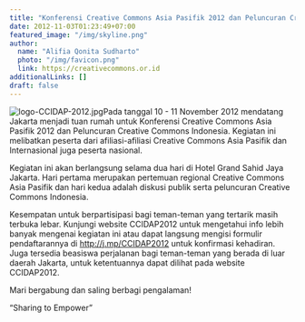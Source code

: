 ```yaml
---
title: "Konferensi Creative Commons Asia Pasifik 2012 dan Peluncuran Creative Commons Indonesia"
date: 2012-11-03T01:23:49+07:00
featured_image: "/img/skyline.png"
author:
  name: "Alifia Qonita Sudharto"
  photo: "/img/favicon.png"
  link: https://creativecommons.or.id
additionalLinks: []
draft: false
---
```




<img src="../../uploads/logo-CCIDAP-2012.jpg" alt="logo-CCIDAP-2012.jpg" class="img-fluid w-sm-25 borderless float-sm-end ms-sm-5 mt-3 mb-4">Pada tanggal 10 - 11 November 2012 mendatang Jakarta menjadi tuan rumah untuk Konferensi Creative Commons Asia Pasifik 2012 dan Peluncuran Creative Commons Indonesia. Kegiatan ini melibatkan peserta dari afiliasi-afiliasi Creative Commons Asia Pasifik dan Internasional juga peserta nasional.

Kegiatan ini akan berlangsung selama dua hari di Hotel Grand Sahid Jaya Jakarta. Hari pertama merupakan pertemuan regional Creative Commons Asia Pasifik dan hari kedua adalah diskusi publik serta peluncuran Creative Commons Indonesia.

Kesempatan untuk berpartisipasi bagi teman-teman yang tertarik masih terbuka lebar. Kunjungi  website CCIDAP2012 untuk mengetahui info lebih banyak mengenai kegiatan ini atau dapat langsung mengisi formulir pendaftarannya di http://j.mp/CCIDAP2012 untuk konfirmasi kehadiran. Juga tersedia beasiswa perjalanan bagi teman-teman yang berada di luar daerah Jakarta, untuk ketentuannya dapat dilihat pada website CCIDAP2012.

Mari bergabung dan saling berbagi pengalaman!

“Sharing to Empower”


